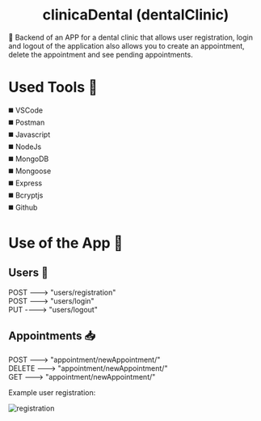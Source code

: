 <h1 align="center">clinicaDental (dentalClinic)</h1>

 📢  Backend of an APP for a dental clinic that allows user registration, login and logout of the application also allows you to create an appointment, delete the appointment and see pending appointments.
 
 # Used Tools 🔨
 
 ◼️ VSCode<br>
 ◼️ Postman<br>
 ◼️ Javascript<br>
 ◼️ NodeJs<br>
 ◼️ MongoDB<br>
 ◼️ Mongoose<br>
 ◼️ Express<br>
 ◼️ Bcryptjs<br>
 ◼️ Github<br>

# Use of the App  📃

<h2>  Users  👥 </h2>
POST ---> "users/registration" <br>
POST ---> "users/login" <br>
PUT ----> "users/logout" <br>

<h2>Appointments 📥 </h2>
POST ---> "appointment/newAppointment/<email>" <br>
DELETE ---> "appointment/newAppointment/<id>" <br>
GET ---> "appointment/newAppointment/<token_id>" <br>

Example user registration:

![registration](https://user-images.githubusercontent.com/70948045/96374276-07383480-1172-11eb-92cb-999f004fb514.gif)
